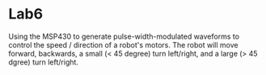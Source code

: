 Lab6
====

Using the MSP430 to generate pulse-width-modulated waveforms to control the speed / direction of a robot's motors. The robot will move forward, backwards, a small (&lt; 45 degree) turn left/right, and a large (> 45 dgree) turn left/right.
